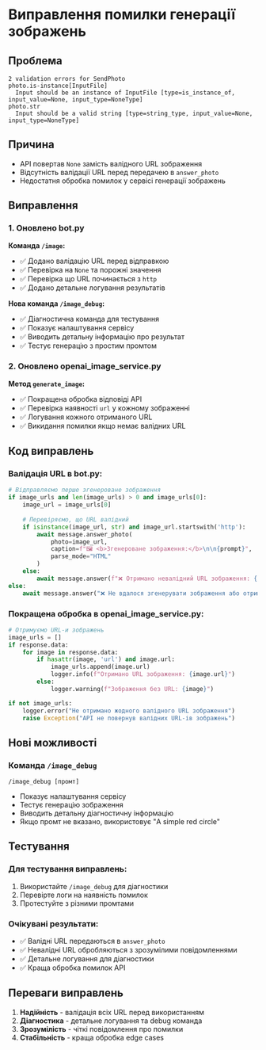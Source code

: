 # Виправлення помилки генерації зображень

## Проблема
```
2 validation errors for SendPhoto
photo.is-instance[InputFile]
  Input should be an instance of InputFile [type=is_instance_of, input_value=None, input_type=NoneType]
photo.str
  Input should be a valid string [type=string_type, input_value=None, input_type=NoneType]
```

## Причина
- API повертав `None` замість валідного URL зображення
- Відсутність валідації URL перед передачею в `answer_photo`
- Недостатня обробка помилок у сервісі генерації зображень

## Виправлення

### 1. Оновлено bot.py
**Команда `/image`:**
- ✅ Додано валідацію URL перед відправкою
- ✅ Перевірка на `None` та порожні значення
- ✅ Перевірка що URL починається з `http`
- ✅ Додано детальне логування результатів

**Нова команда `/image_debug`:**
- ✅ Діагностична команда для тестування
- ✅ Показує налаштування сервісу
- ✅ Виводить детальну інформацію про результат
- ✅ Тестує генерацію з простим промтом

### 2. Оновлено openai_image_service.py
**Метод `generate_image`:**
- ✅ Покращена обробка відповіді API
- ✅ Перевірка наявності `url` у кожному зображенні
- ✅ Логування кожного отриманого URL
- ✅ Викидання помилки якщо немає валідних URL

## Код виправлень

### Валідація URL в bot.py:
```python
# Відправляємо перше згенероване зображення
if image_urls and len(image_urls) > 0 and image_urls[0]:
    image_url = image_urls[0]
    
    # Перевіряємо, що URL валідний
    if isinstance(image_url, str) and image_url.startswith('http'):
        await message.answer_photo(
            photo=image_url,
            caption=f"🖼️ <b>Згенероване зображення:</b>\n\n{prompt}",
            parse_mode="HTML"
        )
    else:
        await message.answer(f"❌ Отримано невалідний URL зображення: {image_url}")
else:
    await message.answer("❌ Не вдалося згенерувати зображення або отримано порожній результат")
```

### Покращена обробка в openai_image_service.py:
```python
# Отримуємо URL-и зображень
image_urls = []
if response.data:
    for image in response.data:
        if hasattr(image, 'url') and image.url:
            image_urls.append(image.url)
            logger.info(f"Отримано URL зображення: {image.url}")
        else:
            logger.warning(f"Зображення без URL: {image}")

if not image_urls:
    logger.error("Не отримано жодного валідного URL зображення")
    raise Exception("API не повернув валідних URL-ів зображень")
```

## Нові можливості

### Команда `/image_debug`
```
/image_debug [промт]
```
- Показує налаштування сервісу
- Тестує генерацію зображення
- Виводить детальну діагностичну інформацію
- Якщо промт не вказано, використовує "A simple red circle"

## Тестування

### Для тестування виправлень:
1. Використайте `/image_debug` для діагностики
2. Перевірте логи на наявність помилок
3. Протестуйте з різними промтами

### Очікувані результати:
- ✅ Валідні URL передаються в `answer_photo`
- ✅ Невалідні URL обробляються з зрозумілими повідомленнями
- ✅ Детальне логування для діагностики
- ✅ Краща обробка помилок API

## Переваги виправлень

1. **Надійність** - валідація всіх URL перед використанням
2. **Діагностика** - детальне логування та debug команда
3. **Зрозумілість** - чіткі повідомлення про помилки
4. **Стабільність** - краща обробка edge cases
